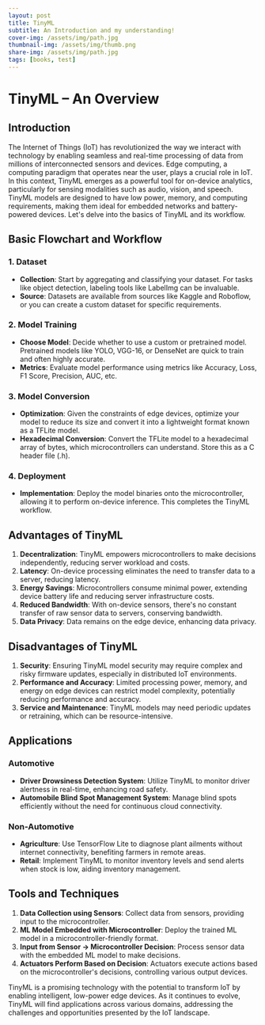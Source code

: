 ```yaml
---
layout: post
title: TinyML
subtitle: An Introduction and my understanding!
cover-img: /assets/img/path.jpg
thumbnail-img: /assets/img/thumb.png
share-img: /assets/img/path.jpg
tags: [books, test]
---
```


# TinyML – An Overview

## Introduction

The Internet of Things (IoT) has revolutionized the way we interact with technology by enabling seamless and real-time processing of data from millions of interconnected sensors and devices. Edge computing, a computing paradigm that operates near the user, plays a crucial role in IoT. In this context, TinyML emerges as a powerful tool for on-device analytics, particularly for sensing modalities such as audio, vision, and speech. TinyML models are designed to have low power, memory, and computing requirements, making them ideal for embedded networks and battery-powered devices. Let's delve into the basics of TinyML and its workflow.

## Basic Flowchart and Workflow

### 1. Dataset
- **Collection**: Start by aggregating and classifying your dataset. For tasks like object detection, labeling tools like LabelImg can be invaluable.
- **Source**: Datasets are available from sources like Kaggle and Roboflow, or you can create a custom dataset for specific requirements.

### 2. Model Training
- **Choose Model**: Decide whether to use a custom or pretrained model. Pretrained models like YOLO, VGG-16, or DenseNet are quick to train and often highly accurate.
- **Metrics**: Evaluate model performance using metrics like Accuracy, Loss, F1 Score, Precision, AUC, etc.

### 3. Model Conversion
- **Optimization**: Given the constraints of edge devices, optimize your model to reduce its size and convert it into a lightweight format known as a TFLite model.
- **Hexadecimal Conversion**: Convert the TFLite model to a hexadecimal array of bytes, which microcontrollers can understand. Store this as a C header file (.h).

### 4. Deployment
- **Implementation**: Deploy the model binaries onto the microcontroller, allowing it to perform on-device inference. This completes the TinyML workflow.

## Advantages of TinyML

1. **Decentralization**: TinyML empowers microcontrollers to make decisions independently, reducing server workload and costs.
2. **Latency**: On-device processing eliminates the need to transfer data to a server, reducing latency.
3. **Energy Savings**: Microcontrollers consume minimal power, extending device battery life and reducing server infrastructure costs.
4. **Reduced Bandwidth**: With on-device sensors, there's no constant transfer of raw sensor data to servers, conserving bandwidth.
5. **Data Privacy**: Data remains on the edge device, enhancing data privacy.

## Disadvantages of TinyML

1. **Security**: Ensuring TinyML model security may require complex and risky firmware updates, especially in distributed IoT environments.
2. **Performance and Accuracy**: Limited processing power, memory, and energy on edge devices can restrict model complexity, potentially reducing performance and accuracy.
3. **Service and Maintenance**: TinyML models may need periodic updates or retraining, which can be resource-intensive.

## Applications

### Automotive
- **Driver Drowsiness Detection System**: Utilize TinyML to monitor driver alertness in real-time, enhancing road safety.
- **Automobile Blind Spot Management System**: Manage blind spots efficiently without the need for continuous cloud connectivity.

### Non-Automotive
- **Agriculture**: Use TensorFlow Lite to diagnose plant ailments without internet connectivity, benefiting farmers in remote areas.
- **Retail**: Implement TinyML to monitor inventory levels and send alerts when stock is low, aiding inventory management.

## Tools and Techniques

1. **Data Collection using Sensors**: Collect data from sensors, providing input to the microcontroller.
2. **ML Model Embedded with Microcontroller**: Deploy the trained ML model in a microcontroller-friendly format.
3. **Input from Sensor -> Microcontroller Decision**: Process sensor data with the embedded ML model to make decisions.
4. **Actuators Perform Based on Decision**: Actuators execute actions based on the microcontroller's decisions, controlling various output devices.

TinyML is a promising technology with the potential to transform IoT by enabling intelligent, low-power edge devices. As it continues to evolve, TinyML will find applications across various domains, addressing the challenges and opportunities presented by the IoT landscape.
